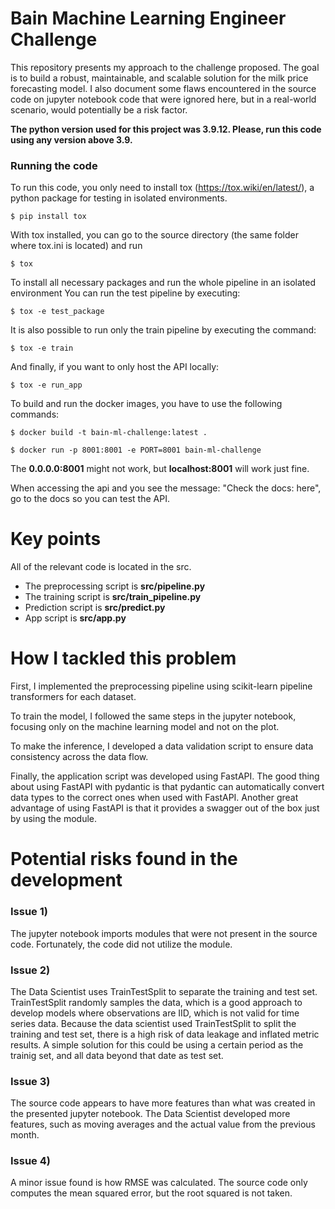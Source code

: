 # Bain Machine Learning Engineer Challenge
This repository presents my approach to the challenge proposed. The goal is to build a robust, maintainable, and scalable solution for the milk price forecasting model. I also document some flaws encountered in the source code on jupyter notebook code that were ignored here, but in a real-world scenario, would potentially be a risk factor. 

**The python version used for this project was 3.9.12. Please, run this code using any version above 3.9.**

### Running the code
To run this code, you only need to install tox (https://tox.wiki/en/latest/), a python package for testing in isolated environments.

```$ pip install tox```

With tox installed, you can go to the source directory (the same folder where tox.ini is located) and run 

```$ tox```

To install all necessary packages and run the whole pipeline in an isolated environment
You can run the test pipeline by executing:

```$ tox -e test_package```

It is also possible to run only the train pipeline by executing the command:

```$ tox -e train```

And finally, if you want to only host the API locally:

```$ tox -e run_app```

To build and run the docker images, you have to use the following commands:

```$ docker build -t bain-ml-challenge:latest .```

```$ docker run -p 8001:8001 -e PORT=8001 bain-ml-challenge```

The **0.0.0.0:8001** might not work, but **localhost:8001** will work just fine.

When accessing the api and you see the message: "Check the docs: here", go to the docs so you can test the API.

# Key points
All of the relevant code is located in the src.
- The preprocessing script is **src/pipeline.py**
- The training script is **src/train_pipeline.py**
- Prediction script is **src/predict.py**
- App script is **src/app.py**

# How I tackled this problem

First, I implemented the preprocessing pipeline using scikit-learn pipeline transformers for each dataset.

To train the model, I followed the same steps in the jupyter notebook, focusing only on the machine learning model and not on the plot.

To make the inference, I developed a data validation script to ensure data consistency across the data flow.

Finally, the application script was developed using FastAPI. The good thing about using FastAPI with pydantic is that pydantic can automatically convert data types to the correct ones when used with FastAPI. Another great advantage of using FastAPI is that it provides a swagger out of the box just by using the module.

# Potential risks found in the development

### Issue 1)
The jupyter notebook imports modules that were not present in the source code. Fortunately, the code did not utilize the module.

### Issue 2)
The Data Scientist uses TrainTestSplit to separate the training and test set. TrainTestSplit randomly samples the data, which is a good approach to develop models where observations are IID, which is not valid for time series data. Because the data scientist used TrainTestSplit to split the training and test set, there is a high risk of data leakage and inflated metric results. A simple solution for this could be using a certain period as the trainig set, and all data beyond that date as test set.

### Issue 3)
The source code appears to have more features than what was created in the presented jupyter notebook. The Data Scientist developed more features, such as moving averages and the actual value from the previous month.

### Issue 4)
A minor issue found is how RMSE was calculated. The source code only computes the mean squared error, but the root squared is not taken.

